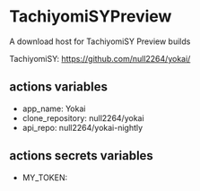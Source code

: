 # TachiyomiSYPreview
A download host for TachiyomiSY Preview builds

TachiyomiSY: https://github.com/null2264/yokai/

## actions variables
- app_name: Yokai
- clone_repository: null2264/yokai
- api_repo: null2264/yokai-nightly

## actions secrets variables
- MY_TOKEN: 
